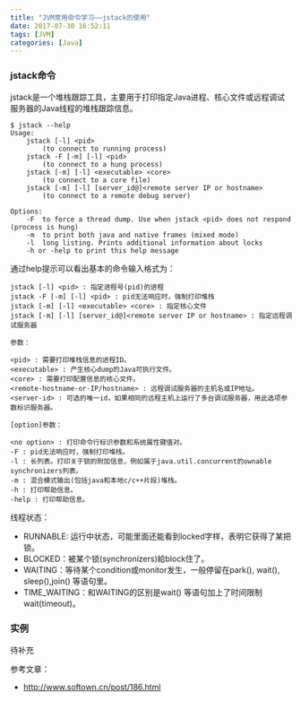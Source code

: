 ```yaml
---
title: "JVM常用命令学习——jstack的使用"
date: 2017-07-30 16:52:11
tags: [JVM]
categories: [Java]
---
```


### jstack命令

jstack是一个堆栈跟踪工具，主要用于打印指定Java进程、核心文件或远程调试服务器的Java线程的堆栈跟踪信息。

```
$ jstack --help
Usage:
    jstack [-l] <pid>
        (to connect to running process)
    jstack -F [-m] [-l] <pid>
        (to connect to a hung process)
    jstack [-m] [-l] <executable> <core>
        (to connect to a core file)
    jstack [-m] [-l] [server_id@]<remote server IP or hostname>
        (to connect to a remote debug server)

Options:
    -F  to force a thread dump. Use when jstack <pid> does not respond (process is hung)
    -m  to print both java and native frames (mixed mode)
    -l  long listing. Prints additional information about locks
    -h or -help to print this help message
```

通过help提示可以看出基本的命令输入格式为：

```
jstack [-l] <pid> : 指定进程号(pid)的进程jstack -F [-m] [-l] <pid> : pid无法响应时，强制打印堆栈
jstack [-m] [-l] <executable> <core> : 指定核心文件
jstack [-m] [-l] [server_id@]<remote server IP or hostname> : 指定远程调试服务器

参数：

<pid> : 需要打印堆栈信息的进程ID。
<executable> : 产生核心dump的Java可执行文件。
<core> : 需要打印配置信息的核心文件。
<remote-hostname-or-IP/hostname> : 远程调试服务器的主机名或IP地址。
<server-id> : 可选的唯一id，如果相同的远程主机上运行了多台调试服务器，用此选项参数标识服务器。

[option]参数：

<no option> : 打印命令行标识参数和系统属性键值对。
-F : pid无法响应时，强制打印堆栈。
-l : 长列表。打印关于锁的附加信息，例如属于java.util.concurrent的ownable synchronizers列表。
-m : 混合模式输出(包括java和本地c/c++片段)堆栈。
-h : 打印帮助信息。
-help : 打印帮助信息。
```

线程状态：

- RUNNABLE: 运行中状态，可能里面还能看到locked字样，表明它获得了某把锁。
- BLOCKED：被某个锁(synchronizers)給block住了。
- WAITING：等待某个condition或monitor发生，一般停留在park(), wait(), sleep(),join() 等语句里。
- TIME_WAITING：和WAITING的区别是wait() 等语句加上了时间限制 wait(timeout)。

### 实例

待补充

参考文章：

- http://www.softown.cn/post/186.html
